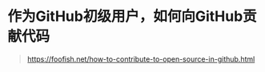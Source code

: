 # 作为GitHub初级用户，如何向GitHub贡献代码
> https://foofish.net/how-to-contribute-to-open-source-in-github.html  
